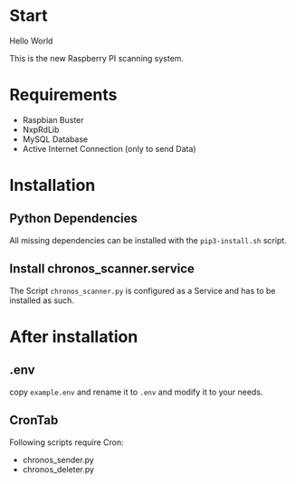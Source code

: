 # Start
Hello World

This is the new Raspberry PI scanning system. 

# Requirements 
- Raspbian Buster
- NxpRdLib
- MySQL Database
- Active Internet Connection (only to send Data)

# Installation

## Python Dependencies
All missing dependencies can be installed with the `pip3-install.sh` script. 

## Install chronos_scanner.service
The Script `chronos_scanner.py` is configured as a Service and has to be installed as such.


# After installation
## .env
copy `example.env` and rename it to `.env` and modify it to your needs.

## CronTab
Following scripts require Cron:
- chronos_sender.py
- chronos_deleter.py 

